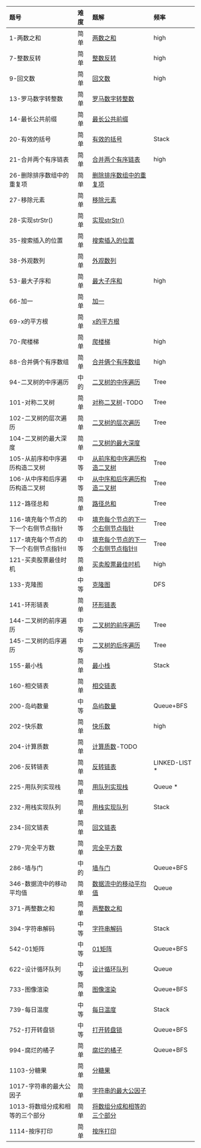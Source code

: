 | 题号 | 难度 | 题解 | 频率  |
| :------| :------ | :------ |  :------ |
| 1-两数之和 | 简单 | [两数之和](1/1.md) | high |
| 7-整数反转 | 简单 | [整数反转](7/7.md) | high |
| 9-回文数 | 简单 | [回文数](9/9.md) | high |
| 13-罗马数字转整数 | 简单 | [罗马数字转整数](13/13.md) | |
| 14-最长公共前缀 | 简单 | [最长公共前缀](14/14.md) |  |
| 20-有效的括号 | 简单 | [有效的括号](20/20.md) | Stack |
| 21-合并两个有序链表 | 简单 | [合并两个有序链表](21/21.md) | high |
| 26-删除排序数组中的重复项 | 简单 | [删除排序数组中的重复项](26/26.md) | |
| 27-移除元素 | 简单 | [移除元素](27/27.md) | |
| 28-实现strStr() | 简单 | [实现strStr()](28/28.md) |  |
| 35-搜索插入的位置 | 简单 | [搜索插入的位置](35/35.md) |  |
| 38-外观数列 | 简单 | [外观数列](38/38.md) |  |
| 53-最大子序和 | 简单 | [最大子序和](53/53.md) | high |
| 66-加一 | 简单 | [加一](66/66.md) |  |
| 69-x的平方根 | 简单 | [x的平方根](69/69.md) | |
| 70-爬楼梯 | 简单 | [爬楼梯](70/70.md) | high|
| 88-合并俩个有序数组 | 简单 | [合并俩个有序数组](88/88.md) | high|
| 94-二叉树的中序遍历 | 中的 | [二叉树的中序遍历](94/94.md) | Tree|
| 101-对称二叉树 | 简单 | [对称二叉树](101/101.md)-TODO |Tree |
| 102-二叉树的层次遍历 | 简单 | [二叉树的层次遍历](102/102.md) |Tree |
| 104-二叉树的最大深度 | 简单 | [二叉树的最大深度](104/104.md) |  |
| 105-从前序和中序遍历构造二叉树 | 中等 | [从前序和中序遍历构造二叉树](105/105.md) | Tree |
| 106-从中序和后序遍历构造二叉树 | 中等 | [从中序和后序遍历构造二叉树](106/106.md) | Tree |
| 112-路径总和 | 简单 | [路径总和](112/112.md) | Tree |
| 116-填充每个节点的下一个右侧节点指针 | 中等| [填充每个节点的下一个右侧节点指针](116/116.md) | Tree |
| 117-填充每个节点的下一个右侧节点指针II | 中等| [填充每个节点的下一个右侧节点指针II](117/117.md) | Tree |
| 121-买卖股票最佳时机 | 简单 | [买卖股票最佳时机](121/121.md) | high |
| 133-克隆图 | 中等 | [克隆图](133/133.md) | DFS |
| 141-环形链表 | 简单 | [环形链表](141/141.md) |  |
| 144-二叉树的前序遍历 | 中等 | [二叉树的前序遍历](144/144.md) | Tree |
| 145-二叉树的后序遍历 | 中等 | [二叉树的后序遍历](145/145.md) | Tree |
| 155-最小栈 | 简单 | [最小栈](155/155.md) | Stack |
| 160-相交链表 | 简单 | [相交链表](160/160.md) |  |
| 200-岛屿数量 | 中等 | [岛屿数量](200/200.md) |Queue+BFS  |
| 202-快乐数 | 简单 | [快乐数](202/202.md) | high |
| 204-计算质数 | 简单 | [计算质数](204/204.md)-TODO | |
| 206-反转链表 | 简单 | [反转链表](206/206.md) | LINKED-LIST * |
| 225-用队列实现栈 | 简单 | [用队列实现栈](225/225.md) | Queue * |
| 232-用栈实现队列 | 简单 | [用栈实现队列](232/232.md) | Stack |
| 234-回文链表 | 简单 | [回文链表](234/234.md) |  |
| 279-完全平方数 | 简单 | [完全平方数](279/279.md) |  |
| 286-墙与门 | 中的 | [墙与门](286/286.md) | Queue+BFS |
| 346-数据流中的移动平均值 | 简单 | [数据流中的移动平均值](346/346.md) | Queue |
| 371-两整数之和 | 简单 | [两整数之和](371/371.md) |  |
| 394-字符串解码 | 中等 | [字符串解码](394/394.md) | Stack |
| 542-01矩阵 | 中等 | [01矩阵](542/542.md) | Queue+BFS |
| 622-设计循环队列 | 中等 | [设计循环队列](622/622.md) | Queue |
| 733-图像渲染 | 简单 | [图像渲染](733/733.md) | Queue+BFS |
| 739-每日温度 | 中等 | [每日温度](739/730.md) | Stack |
| 752-打开转盘锁 | 中等 | [打开转盘锁](752/752.md) | Queue+BFS |
| 994-腐烂的橘子 | 简单 | [腐烂的橘子](994/995.md) | Queue+BFS |
| 1103-分糖果 | 简单 | [分糖果](1103/1103.md) | |
| 1017-字符串的最大公因子 | 简单 | [字符串的最大公因子](1017/1017.md) | |
| 1013-将数组分成和相等的三个部分 | 简单 | [将数组分成和相等的三个部分](1013/1013.md) | |
| 1114-按序打印 | 简单 | [按序打印](1114/1114.md) |  |
